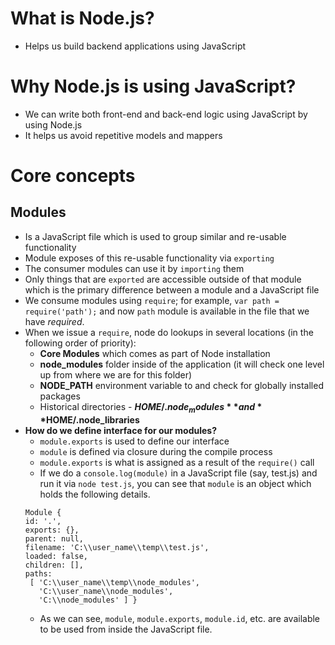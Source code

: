 # What is Node.js?
- Helps us build backend applications using JavaScript

# Why Node.js is using JavaScript?
- We can write both front-end and back-end logic using JavaScript by using Node.js
- It helps us avoid repetitive models and mappers

# Core concepts

## Modules
- Is a JavaScript file which is used to group similar and re-usable functionality
- Module exposes of this re-usable functionality via `exporting`
- The consumer modules can use it by `importing` them
- Only things that are `exported` are accessible outside of that module which is the primary difference between a module and a JavaScript file
- We consume modules using `require`; for example, `var path = require('path');` and now `path` module is available in the file that we have *required*.
- When we issue a `require`, node do lookups in several locations (in the following order of priority):
  - **Core Modules** which comes as part of Node installation
  - **node_modules** folder inside of the application (it will check one level up from where we are for this folder)
  - **NODE_PATH** environment variable to and check for globally installed packages
  - Historical directories - **$HOME/.node_modules** and **$HOME/.node_libraries**
- **How do we define interface for our modules?**
  - `module.exports` is used to define our interface
  - `module` is defined via closure during the compile process
  - `module.exports` is what is assigned as a result of the `require()` call
  - If we do a `console.log(module)` in a JavaScript file (say, test.js) and run it via `node test.js`, you can see that `module` is an object which holds the following details.
  ```
  Module {
  id: '.',
  exports: {},
  parent: null,
  filename: 'C:\\user_name\\temp\\test.js',
  loaded: false,
  children: [],
  paths:
   [ 'C:\\user_name\\temp\\node_modules',
     'C:\\user_name\\node_modules',
     'C:\\node_modules' ] }
  ```
  - As we can see, `module`, `module.exports`, `module.id`, etc. are available to be used from inside the JavaScript file.
